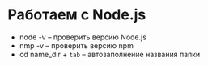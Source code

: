 # Работаем с Node.js

* node -v &ndash; проверить версию Node.js
* nmp -v &ndash; проверить версию npm
* cd name_dir + `tab` &ndash; автозаполнение названия папки
